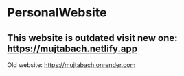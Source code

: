# PersonalWebsite
## This website is outdated visit new one: https://mujtabach.netlify.app


Old website: https://mujtabach.onrender.com